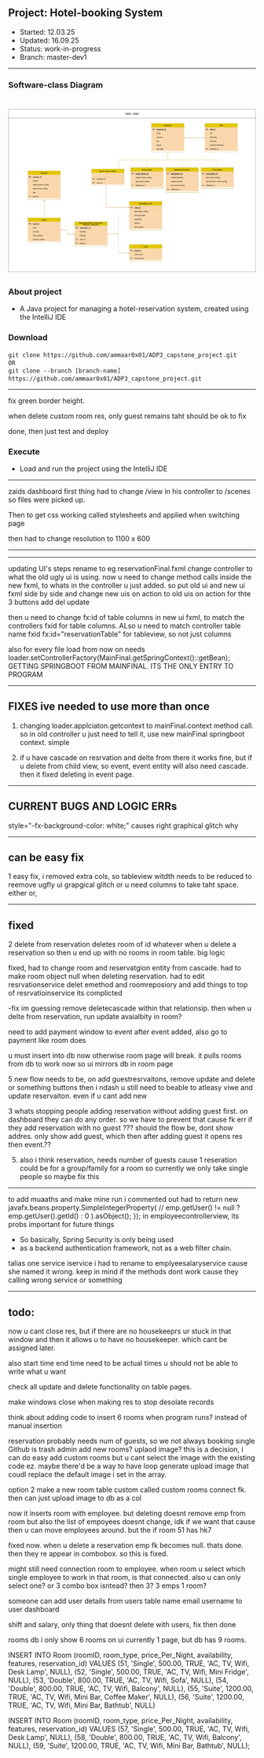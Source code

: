 ## Project: 	Hotel-booking System
- Started: 	12.03.25
- Updated: 	16.09.25
- Status: 	work-in-progress
- Branch:	master-dev1
---

### Software-class Diagram
![hms_erd.drawio.png](hms_erd.drawio.png)
=======

### About project
- A Java project for managing a hotel-reservation system, created using the IntelliJ IDE 


### Download
```
git clone https://github.com/ammaar0x01/ADP3_capstone_project.git
OR
git clone --branch [branch-name] https://github.com/ammaar0x01/ADP3_capstone_project.git
```


----------------

fix green border height.

when delete custom room res, only guest remains taht should be ok to fix

done, then just test and deploy









### Execute
- Load and run the project using the IntelliJ IDE
---

zaids dashboard
first thing had to change /view in his controller to /scenes
so files were picked up.

Then to get css working called stylesheets and applied 
when switching page

then had to change resolution to 1100 x 600


-----


-------
updating UI's steps
rename to eg reservationFinal.fxml
change controller to what the old ugly ui is using.
now u need to change method calls inside the new fxml, to 
whats in the controller u just added. so put old ui and new ui fxml side by side
and change new uis on action to old uis on action for thte 3 buttons add del update

then u need to change fx:id of table columns in new ui fxml, to match
the controllers fxid for table columns. ALso u need to match
controller table name fxid fx:id="reservationTable" for tableview,
so not just columns

also for every file load from now on needs
loader.setControllerFactory(MainFinal.getSpringContext()::getBean);
GETTING SPRINGBOOT FROM MAINFINAL.  ITS THE ONLY ENTRY TO PROGRAM


---
FIXES ive needed to use more than once
---
1. changing loader.applciaton.getcontext
to mainFinal.context method call. so in old controller
u just need to tell it, use new mainFinal springboot context.
simple

2. if u have cascade on resrvation and delte from there
it works fine, but if u delete from child view, so event,
event entity will also need cascade. then it fixed
deleting in event page.

----
CURRENT BUGS AND LOGIC ERRs
---
style="-fx-background-color: white;" causes right graphical glitch
why

---
can be easy fix
--
1 easy fix, i removed extra cols, so tableview witdth needs to
be reduced to reemove ugfly ui grapgical glitch or u need columns
to take taht space. either or,

---
fixed
--
2 delete from reservation deletes
room of id whatever when u delete a reservation
so then u end up with no rooms in room table. big logic 

fixed, had to change room and reservatgion entity
from cascade. had to make room object null when deleting
reservation. had to edit resrvationservice delet emethod
and roomreposiory and add things to top of resrvatioinservice
its complicted

-fix im guessing remove deletecascade within that relationsip.
then when u delte from reservation, run update avaialbity
in room?



need to add payment window to
event after event added, also go to payment
like room does

u must insert into db now otherwise room page
will break. it pulls rooms from db to work now
so ui mirrors db in room page





5 new flow needs to be,
on add guestresrvaitons, remove
update and delete or something buttons
then i ndash u still need to beable to atleasy
viwe and update reservaiton. even if u cant add new



3 whats stopping people adding reservation
without adding guest first. on dashboard
they can do any order. so we have to prevent
that cause fk err if they add reservation with no guest
??? should the flow be, dont show addres.
only show add guest, which then after adding
guest it opens res then event.??

5. also i think reservation, needs number of guests
cause 1 reseration could be for a group/family for a room
so currently we only take single people so maybe fix this
----
to add muaaths and make mine run i commented out had to
return new javafx.beans.property.SimpleIntegerProperty(
//                emp.getUser() != null ? emp.getUser().getId() : 0
).asObject();
});
in employeecontrollerview, its probs important for future things


- So basically, Spring Security is only being used 
- as a backend authentication framework, not as a web filter chain.



talias one service iservice i had to rename
to emplyeesalaryservice cause she named it wrong.
keep in mind if the methods dont work
cause they calling wrong service or something





---
todo:
---


now u cant close res,
but if there are no housekeeprs ur stuck in that
window and then it allows u to have no housekeeper. which cant
be assigned later.

also start time end time need to be actual times 
u should not be able to write what u want


check all update and delete functionality on table pages.

make windows close when making res to stop desolate records


think about adding code to insert 6 rooms when program runs?
instead of manual insertion

reservation probably needs num of guests, so we not always booking single
Github is trash
admin add new rooms? uplaod image?
this is a decision, i can do easy add custom 
rooms but u cant select the image with the existing code ez.
maybe there'd be a way to have loop generate upload image
that coudl replace the default image i set in the array.

option 2 make a new room table custom called custom rooms
connect fk. then can just upload image to db as a col






now it inserts room with employee. but deleting doesnt remove emp from room
but also the list of empoyees doesnt change, idk if we want that
cause then u can move employees around. but the if room 51 has hk7









fixed now. when u delete a reservation emp fk becomes null.
thats done. then they re appear in combobox. so this is fixed.

might still need connection room to employee. when room u select
which single employee to work in that room, is that connected.
also u can only select one? or 3 combo box isntead? then 3? 3 emps
1 room?

someone can add user details from users table name email username to user dashboard

shift and salary, only thing that doesnt delete with users, fix then done

rooms db i only show 6 rooms on ui currently 1 page,
but db has 9 rooms.


INSERT INTO Room (roomID, room_type, price_Per_Night, availability, features, reservation_id)
VALUES
(51, 'Single', 500.00, TRUE, 'AC, TV, Wifi, Desk Lamp', NULL),
(52, 'Single', 500.00, TRUE, 'AC, TV, Wifi, Mini Fridge', NULL),
(53, 'Double', 800.00, TRUE, 'AC, TV, Wifi, Sofa', NULL),
(54, 'Double', 800.00, TRUE, 'AC, TV, Wifi, Balcony', NULL),
(55, 'Suite', 1200.00, TRUE, 'AC, TV, Wifi, Mini Bar, Coffee Maker', NULL),
(56, 'Suite', 1200.00, TRUE, 'AC, TV, Wifi, Mini Bar, Bathtub', NULL)



INSERT INTO Room (roomID, room_type, price_Per_Night, availability, features, reservation_id)
VALUES
(57, 'Single', 500.00, TRUE, 'AC, TV, Wifi, Desk Lamp', NULL),
(58, 'Double', 800.00, TRUE, 'AC, TV, Wifi, Balcony', NULL),
(59, 'Suite', 1200.00, TRUE, 'AC, TV, Wifi, Mini Bar, Bathtub', NULL);